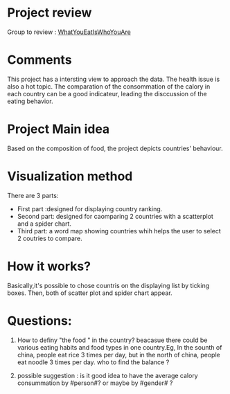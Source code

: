 # Project review

Group to review : [WhatYouEatIsWhoYouAre](https://github.com/Jboulery/wyeiwya)

# Comments
This project has a intersting view to approach the data. The health issue is also a hot topic. The comparation of the consommation of the calory in each country can be a good indicateur, leading the disccussion of the eating behavior. 
# Project Main idea
Based on the composition of food, the project depicts countries' behaviour. 
# Visualization method
There are 3 parts:
- First part :designed for displaying country ranking.
- Second  part: designed for caomparing 2 countries with a scatterplot and a spider chart.
- Third part: a word map showing countries whih helps the user to select 2 coutries to compare.
# How it works?
Basically,it's possible to chose countris on the displaying list by ticking boxes. Then, both of scatter plot and spider chart appear. 

# Questions: 
 1. How to definy "the food " in the country? beacasue there could be various eating habits and food types in one country.Eg, In the sounth of china, people eat rice 3 times per day, but in the north of china, people eat noodle 3 times per day. who to find the balance ?
 
 2. possible suggestion : is it good idea to have the average calory consummation by #person#?  or maybe by #gender# ? 
 
 


